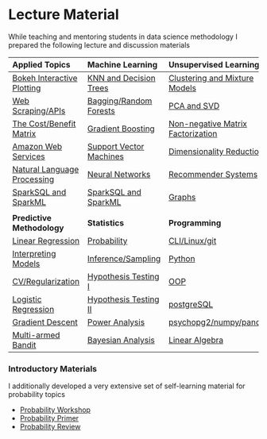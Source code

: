 # Lecture Material

While teaching and mentoring students in data science methodology I prepared the following lecture and discussion materials

| Applied Topics                                              | Machine Learning                                            | Unsupervised Learning                                                                   |
|:------------------------------------------------------------|:------------------------------------------------------------|:----------------------------------------------------------------------------------------|
[Bokeh Interactive Plotting](http://ec2-54-90-249-36.compute-1.amazonaws.com/)           | [KNN and Decision Trees](http://www.google.com)   | [Clustering and Mixture Models](MYLECTURES/kMeansNhierclust/kmeansNhierclust.pdf)                                    |
[Web Scraping/APIs](https://github.com/pointOfive/Home/tree/master/Compute#serverworkers-paradigm)                    | [Bagging/Random Forests](MYLECTURES/baggingANDrfs/bNrf.pdf) | [PCA and SVD](MYLECTURES/PCA/pca.pdf)                                                       |
[The Cost/Benefit Matrix](http://ec2-54-90-249-36.compute-1.amazonaws.com/#cost_benefit)                  | [Gradient Boosting](MYLECTURES/boosting/boosting.pdf)       | [Non-negative Matrix Factorization](MYLECTURES/NMF/nmf.pdf)                                                           |
[Amazon Web Services](https://github.com/pointOfive/Home/tree/master/Compute#aws-ec2emrs3)                  | [Support Vector Machines](MYLECTURES/svm/SVM2.pdf)          | [Dimensionality Reduction](MYLECTURES/one_hour_lectures/dimensionality_reduction.ipynb) |
[Natural Language Processing](https://github.com/pointOfive/Home/blob/master/Lectures/MYLECTURES/one_hour_lectures/NLPtour.ipynb)                                  | [Neural Networks](MYLECTURES/NN/nn.pdf)                     | [Recommender Systems](MYLECTURES/recsys/rs.pdf)                                         |
[SparkSQL and SparkML](https://github.com/pointOfive/Home/tree/master/Compute#emr-distributed-computing-paradigm)                 | [SparkSQL and SparkML](http://www.google.com)               | [Graphs](MYLECTURES/graphs/networks.pdf)                                                |
||||
| **Predictive Methodology**       	      		 		     | **Statistics**        	     	      	      	           | **Programming**  	     	      	      	                           |
| [Linear Regression](MYLECTURES/reg/reg.pdf )                               | [Probability](MYLECTURES/probs/probs.pdf)                   | [CLI/Linux/git](http://www.google.com)                                |
| [Interpreting Models](MYLECTURES/one_hour_lectures/interpreting_lms.ipynb) | [Inference/Sampling](MYLECTURES/inference/inference.ipynb)  | [Python](http://www.google.com)                                       |
| [CV/Regularization](MYLECTURES/shrink/regularize.pdf)                      | [Hypothesis Testing I](MYLECTURES/testing/testing.ipynb)    | [OOP](http://www.google.com)                                          |
| [Logistic Regression](MYLECTURES/logistic/logistic.pdf)                    | [Hypothesis Testing II](MYLECTURES/testing/tests.pdf)       | [postgreSQL](MYLECTURES/my_sql/sql.pdf)                               |
| [Gradient Descent](MYLECTURES/gradient_decent/gd.pdf)                      | [Power Analysis](MYLECTURES/power_bayes/power.ipynb)        | [psychopg2/numpy/pandas](MYLECTURES/pandas/pandas2.ipynb)             |                      
| [Multi-armed Bandit](MYLECTURES/multi-armed-bandit/multi_armed_bandit.pdf) | [Bayesian Analysis](MYLECTURES/power_bayes/bayes.ipynb)     | [Linear Algebra](week_3_linmod/linmodreview.pdf)                      |



### Introductory Materials

I additionally developed a very extensive set of self-learning material for probability topics
- [Probability Workshop](Probability)
- [Probability Primer](stats-shortcourse)
- [Probability Review](MYLECTURES/week_2_probstat/probstatreview.pdf)